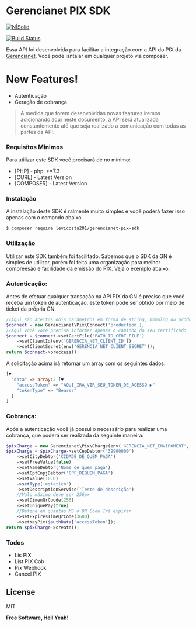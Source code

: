 # Gerencianet PIX SDK

[![N|Solid](https://cldup.com/dTxpPi9lDf.thumb.png)](https://nodesource.com/products/nsolid)

[![Build Status](https://travis-ci.org/joemccann/dillinger.svg?branch=develop)](https://travis-ci.org/joemccann/dillinger)

Essa API foi desenvolvida para facilitar a integração com a API do PIX da [Gerencianet][gerencianet-pix-link]. Você pode isntalar em qualquer projeto via composer.

# New Features!

  - Autenticação
  - Geração de cobrança

> A medida que forem desenvolvidas novas features iremos adicionando aqui neste documento, a API será atualizada constantemente até que seja realizado a comunicação com todas as partes da API.

### Requisítos Mínimos

Para utilizar este SDK você precisará de no mínimo:

* [PHP] - php: >=7.3
* [CURL] - Latest Version
* [COMPOSER] - Latest Version

### Instalação

A instalação deste SDK é ralmente muito simples e você poderá fazer isso apenas com o comando abaixo.

```sh
$ composer require levicosta201/gerencianet-pix-sdk
```

### Utilização

Utilizar este SDK também foi facilitado. Sabemos que o SDK da GN é simples de utilizar, porém foi feita uma organização para melhor compreesão e facilidade da emissão do PIX. Veja o exemplo abaixo:

### Autenticação:
Antes de efetuar qualquer transação na API PIX da GN é preciso que você receba um token de autenticação, este token pode ser obtido por meio de ticket da própria GN.

```php
//Aqui são aceitos dois parâmetros em forma de string, homolog ou production
$connect = new Gerencianet\Pix\Connect('production');
//Aqui você você precisa informar apenas o caminho do seu certificado .pem fornecido pela GN
$connect = $connect->setCertFile('PATH_TO_CERT_FILE')
    ->setClientId(env('GERENCIA_NET_CLIENT_ID'))
    ->setClientSecret(env('GERENCIA_NET_CLIENT_SECRET'));
return $connect->proccess();
```
A solicitação acima irá retornar um array com os seguintes dados:
```php
[▼
  "data" => array:2 [▼
    "accessToken" => "AQUI_IRA_VIR_SEU_TOKEN_DE_ACESSO ▶"
    "tokenType" => "Bearer"
  ]
]
```

### Cobrança:
Após a autenticação você já possui o necessário para realizar uma cobrança, que poderá ser realizada da seguinte maneira:
```php
$pixCharge = new Gerencianet\Pix\Charge(env('GERENCIA_NET_ENVIROMENT', 'homolog'));
$pixCharge = $pixCharge->setCepDebtor('39900000')
    ->setCityDebtor('CIDADE_DE_QUEM_PAGA')
    ->setFreeValue(false)
    ->setNameDebtor('Nome de quem paga')
    ->setCpfCnpjDebtor('CPF_DEQUEM_PAGA')
    ->setValue(10.0)
    ->setType('estatico')
    ->setDescriptionService('Teste de descrição')
    //Valo máximo deve ser 256px
    ->setDimenQrCoode(256)
    ->setUniquePay(true)
    //Define em quantos MS o QR Code Irá expirar
    ->setExpiresTimeQrCode(3600)
    ->setKeyPix($authData['accessToken']);
return $pixCharge->create();
```

### Todos

 - Lis PIX
 - List PIX Cob
 - Pix Webhook
 - Cancel PIX

License
----

MIT

**Free Software, Hell Yeah!**

[//]: # (These are reference links used in the body of this note and get stripped out when the markdown processor does its job. There is no need to format nicely because it shouldn't be seen. Thanks SO - http://stackoverflow.com/questions/4823468/store-comments-in-markdown-syntax)

   [gerencianet-pix-link]: <https://gerencianet.com.br/pix/>
   [dill]: <https://github.com/joemccann/dillinger>
   [git-repo-url]: <https://github.com/joemccann/dillinger.git>
   [john gruber]: <http://daringfireball.net>
   [df1]: <http://daringfireball.net/projects/markdown/>
   [markdown-it]: <https://github.com/markdown-it/markdown-it>
   [Ace Editor]: <http://ace.ajax.org>
   [node.js]: <http://nodejs.org>
   [Twitter Bootstrap]: <http://twitter.github.com/bootstrap/>
   [jQuery]: <http://jquery.com>
   [@tjholowaychuk]: <http://twitter.com/tjholowaychuk>
   [express]: <http://expressjs.com>
   [AngularJS]: <http://angularjs.org>
   [Gulp]: <http://gulpjs.com>

   [PlDb]: <https://github.com/joemccann/dillinger/tree/master/plugins/dropbox/README.md>
   [PlGh]: <https://github.com/joemccann/dillinger/tree/master/plugins/github/README.md>
   [PlGd]: <https://github.com/joemccann/dillinger/tree/master/plugins/googledrive/README.md>
   [PlOd]: <https://github.com/joemccann/dillinger/tree/master/plugins/onedrive/README.md>
   [PlMe]: <https://github.com/joemccann/dillinger/tree/master/plugins/medium/README.md>
   [PlGa]: <https://github.com/RahulHP/dillinger/blob/master/plugins/googleanalytics/README.md>
